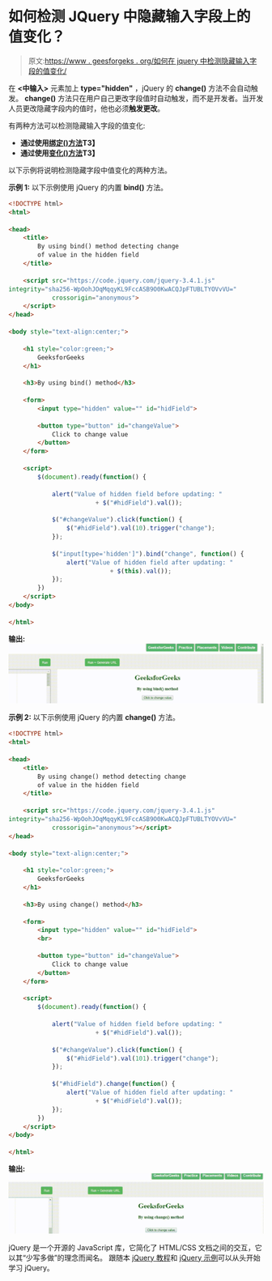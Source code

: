# 如何检测 JQuery 中隐藏输入字段上的值变化？

> 原文:[https://www . geesforgeks . org/如何在 jquery 中检测隐藏输入字段的值变化/](https://www.geeksforgeeks.org/how-to-detect-value-change-on-hidden-input-field-in-jquery/)

在 **<中输入>** 元素加上 **type="hidden"** ，jQuery 的 **change()** 方法不会自动触发。 **change()** 方法只在用户自己更改字段值时自动触发，而不是开发者。当开发人员更改隐藏字段内的值时，他也必须**触发更改**。

有两种方法可以检测隐藏输入字段的值变化:

*   **通过使用[绑定()方法](https://www.geeksforgeeks.org/jquery-bind-with-examples/)T3】**
*   **通过使用[变化()方法](https://www.geeksforgeeks.org/jquery-change-with-examples/)T3】**

以下示例将说明检测隐藏字段中值变化的两种方法。

**示例 1:** 以下示例使用 jQuery 的内置 **bind()** 方法。

```html
<!DOCTYPE html>
<html>

<head>
    <title>
        By using bind() method detecting change
        of value in the hidden field
    </title>

    <script src="https://code.jquery.com/jquery-3.4.1.js"
integrity="sha256-WpOohJOqMqqyKL9FccASB9O0KwACQJpFTUBLTYOVvVU="
            crossorigin="anonymous">
    </script>
</head>

<body style="text-align:center;">

    <h1 style="color:green;">
        GeeksforGeeks
    </h1>

    <h3>By using bind() method</h3>

    <form>
        <input type="hidden" value="" id="hidField">

        <button type="button" id="changeValue"> 
            Click to change value 
        </button>
    </form>

    <script>
        $(document).ready(function() {

            alert("Value of hidden field before updating: "
                        + $("#hidField").val());

            $("#changeValue").click(function() {
                $("#hidField").val(10).trigger("change");
            });

            $("input[type='hidden']").bind("change", function() {
                alert("Value of hidden field after updating: "
                            + $(this).val());
            });
        })
    </script>
</body>

</html>
```

**输出:**
![](img/38b0237332ab487eeda0ea746cda57a9.png)

**示例 2:** 以下示例使用 jQuery 的内置 **change()** 方法。

```html
<!DOCTYPE html>
<html>

<head>
    <title>
        By using change() method detecting change
        of value in the hidden field
    </title>

    <script src="https://code.jquery.com/jquery-3.4.1.js"
integrity="sha256-WpOohJOqMqqyKL9FccASB9O0KwACQJpFTUBLTYOVvVU="
            crossorigin="anonymous"></script>
</head>

<body style="text-align:center;">

    <h1 style="color:green;">
        GeeksforGeeks
    </h1>

    <h3>By using change() method</h3>

    <form>
        <input type="hidden" value="" id="hidField">
        <br>

        <button type="button" id="changeValue"> 
            Click to change value 
        </button>
    </form>

    <script>
        $(document).ready(function() {

            alert("Value of hidden field before updating: "
                        + $("#hidField").val());

            $("#changeValue").click(function() {
                $("#hidField").val(101).trigger("change");
            });

            $("#hidField").change(function() {
                alert("Value of hidden field after updating: "
                        + $("#hidField").val());
            });
        })
    </script>
</body>

</html>
```

**输出:**
![](img/952a14e9fd1b2732beb3b39a9d783570.png)

jQuery 是一个开源的 JavaScript 库，它简化了 HTML/CSS 文档之间的交互，它以其“少写多做”的理念而闻名。
跟随本 [jQuery 教程](https://www.geeksforgeeks.org/jquery-tutorials/)和 [jQuery 示例](https://www.geeksforgeeks.org/jquery-examples/)可以从头开始学习 jQuery。